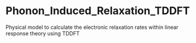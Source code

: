 # Phonon_Induced_Relaxation_TDDFT
Physical model to calculate the electronic relaxation rates within linear response theory using TDDFT
